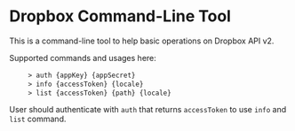 # Dropbox Command-Line Tool

This is a command-line tool to help basic operations on Dropbox API v2.

Supported commands and usages here: 
<pre>
    <code>> auth {appKey} {appSecret} </code>
    <code>> info {accessToken} {locale} </code>
    <code>> list {accessToken} {path} {locale} </code>
</pre>

User should authenticate with <code>auth</code> that returns <code>accessToken</code> to use <code>info</code> and <code>list</code> command.
 
